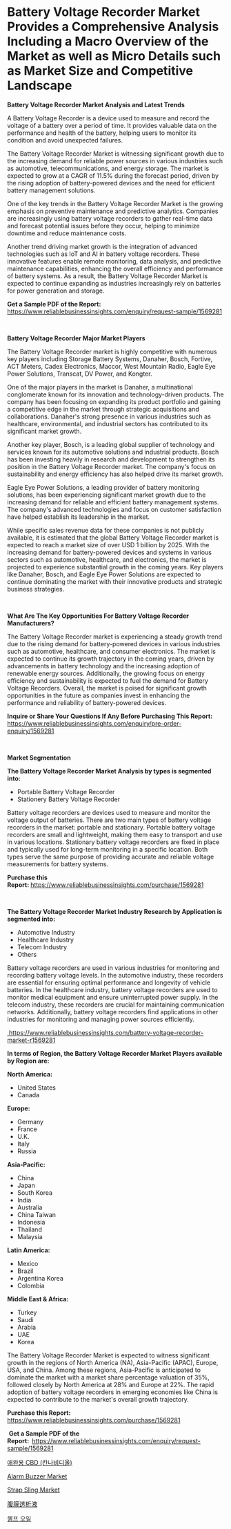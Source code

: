 <p><h1>Battery Voltage Recorder Market Provides a Comprehensive Analysis Including a Macro Overview of the Market as well as Micro Details such as Market Size and Competitive Landscape</h1></p><p><strong>Battery Voltage Recorder Market Analysis and Latest Trends</strong></p>
<p><p>A Battery Voltage Recorder is a device used to measure and record the voltage of a battery over a period of time. It provides valuable data on the performance and health of the battery, helping users to monitor its condition and avoid unexpected failures.</p><p>The Battery Voltage Recorder Market is witnessing significant growth due to the increasing demand for reliable power sources in various industries such as automotive, telecommunications, and energy storage. The market is expected to grow at a CAGR of 11.5% during the forecast period, driven by the rising adoption of battery-powered devices and the need for efficient battery management solutions.</p><p>One of the key trends in the Battery Voltage Recorder Market is the growing emphasis on preventive maintenance and predictive analytics. Companies are increasingly using battery voltage recorders to gather real-time data and forecast potential issues before they occur, helping to minimize downtime and reduce maintenance costs.</p><p>Another trend driving market growth is the integration of advanced technologies such as IoT and AI in battery voltage recorders. These innovative features enable remote monitoring, data analysis, and predictive maintenance capabilities, enhancing the overall efficiency and performance of battery systems. As a result, the Battery Voltage Recorder Market is expected to continue expanding as industries increasingly rely on batteries for power generation and storage.</p></p>
<p><strong>Get a Sample PDF of the Report:&nbsp;</strong> <a href="https://www.reliablebusinessinsights.com/enquiry/request-sample/1569281">https://www.reliablebusinessinsights.com/enquiry/request-sample/1569281</a></p>
<p>&nbsp;</p>
<p><strong>Battery Voltage Recorder Major Market Players</strong></p>
<p><p>The Battery Voltage Recorder market is highly competitive with numerous key players including Storage Battery Systems, Danaher, Bosch, Fortive, ACT Meters, Cadex Electronics, Maccor, West Mountain Radio, Eagle Eye Power Solutions, Transcat, DV Power, and Kongter. </p><p>One of the major players in the market is Danaher, a multinational conglomerate known for its innovation and technology-driven products. The company has been focusing on expanding its product portfolio and gaining a competitive edge in the market through strategic acquisitions and collaborations. Danaher's strong presence in various industries such as healthcare, environmental, and industrial sectors has contributed to its significant market growth.</p><p>Another key player, Bosch, is a leading global supplier of technology and services known for its automotive solutions and industrial products. Bosch has been investing heavily in research and development to strengthen its position in the Battery Voltage Recorder market. The company's focus on sustainability and energy efficiency has also helped drive its market growth.</p><p>Eagle Eye Power Solutions, a leading provider of battery monitoring solutions, has been experiencing significant market growth due to the increasing demand for reliable and efficient battery management systems. The company's advanced technologies and focus on customer satisfaction have helped establish its leadership in the market.</p><p>While specific sales revenue data for these companies is not publicly available, it is estimated that the global Battery Voltage Recorder market is expected to reach a market size of over USD 1 billion by 2025. With the increasing demand for battery-powered devices and systems in various sectors such as automotive, healthcare, and electronics, the market is projected to experience substantial growth in the coming years. Key players like Danaher, Bosch, and Eagle Eye Power Solutions are expected to continue dominating the market with their innovative products and strategic business strategies.</p></p>
<p>&nbsp;</p>
<p><strong>What Are The Key Opportunities For Battery Voltage Recorder Manufacturers?</strong></p>
<p><p>The Battery Voltage Recorder market is experiencing a steady growth trend due to the rising demand for battery-powered devices in various industries such as automotive, healthcare, and consumer electronics. The market is expected to continue its growth trajectory in the coming years, driven by advancements in battery technology and the increasing adoption of renewable energy sources. Additionally, the growing focus on energy efficiency and sustainability is expected to fuel the demand for Battery Voltage Recorders. Overall, the market is poised for significant growth opportunities in the future as companies invest in enhancing the performance and reliability of battery-powered devices.</p></p>
<p><strong>Inquire or Share Your Questions If Any Before Purchasing This Report:</strong> <a href="https://www.reliablebusinessinsights.com/enquiry/pre-order-enquiry/1569281">https://www.reliablebusinessinsights.com/enquiry/pre-order-enquiry/1569281</a></p>
<p>&nbsp;</p>
<p><strong>Market Segmentation</strong></p>
<p><strong>The Battery Voltage Recorder Market Analysis by types is segmented into:</strong></p>
<p><ul><li>Portable Battery Voltage Recorder</li><li>Stationery Battery Voltage Recorder</li></ul></p>
<p><p>Battery voltage recorders are devices used to measure and monitor the voltage output of batteries. There are two main types of battery voltage recorders in the market: portable and stationary. Portable battery voltage recorders are small and lightweight, making them easy to transport and use in various locations. Stationary battery voltage recorders are fixed in place and typically used for long-term monitoring in a specific location. Both types serve the same purpose of providing accurate and reliable voltage measurements for battery systems.</p></p>
<p><strong>Purchase this Report:&nbsp;</strong><a href="https://www.reliablebusinessinsights.com/purchase/1569281">https://www.reliablebusinessinsights.com/purchase/1569281</a></p>
<p>&nbsp;</p>
<p><strong>The Battery Voltage Recorder Market Industry Research by Application is segmented into:</strong></p>
<p><ul><li>Automotive Industry</li><li>Healthcare Industry</li><li>Telecom Industry</li><li>Others</li></ul></p>
<p><p>Battery voltage recorders are used in various industries for monitoring and recording battery voltage levels. In the automotive industry, these recorders are essential for ensuring optimal performance and longevity of vehicle batteries. In the healthcare industry, battery voltage recorders are used to monitor medical equipment and ensure uninterrupted power supply. In the telecom industry, these recorders are crucial for maintaining communication networks. Additionally, battery voltage recorders find applications in other industries for monitoring and managing power sources efficiently.</p></p>
<p><a href="https://www.reliablebusinessinsights.com/battery-voltage-recorder-market-r1569281">&nbsp;https://www.reliablebusinessinsights.com/battery-voltage-recorder-market-r1569281</a></p>
<p><strong>In terms of Region, the Battery Voltage Recorder Market Players available by Region are:</strong></p>
<p>
    <p> <strong> North America: </strong>
        <ul>
            <li>United States</li>
            <li>Canada</li>
        </ul>
        </p> 
    <p> <strong> Europe: </strong>
        <ul>
            <li>Germany</li>
            <li>France</li>
            <li>U.K.</li>
            <li>Italy</li>
            <li>Russia</li>
        </ul>
        </p> 
    <p> <strong> Asia-Pacific: </strong>
        <ul>
            <li>China</li>
            <li>Japan</li>
            <li>South Korea</li>
            <li>India</li>
            <li>Australia</li>
            <li>China Taiwan</li>
            <li>Indonesia</li>
            <li>Thailand</li>
            <li>Malaysia</li>
        </ul>
        </p> 
    <p> <strong> Latin America: </strong>
        <ul>
            <li>Mexico</li>
            <li>Brazil</li>
            <li>Argentina Korea</li>
            <li>Colombia</li>
        </ul>
        </p> 
    <p> <strong> Middle East & Africa: </strong>
        <ul>
            <li>Turkey</li>
            <li>Saudi</li>
            <li>Arabia</li>
            <li>UAE</li>
            <li>Korea</li>
        </ul>
    </p>
    </p>
<p><p>The Battery Voltage Recorder Market is expected to witness significant growth in the regions of North America (NA), Asia-Pacific (APAC), Europe, USA, and China. Among these regions, Asia-Pacific is anticipated to dominate the market with a market share percentage valuation of 35%, followed closely by North America at 28% and Europe at 22%. The rapid adoption of battery voltage recorders in emerging economies like China is expected to contribute to the market's overall growth trajectory.</p></p>
<p><strong>Purchase this Report: </strong><a href="https://www.reliablebusinessinsights.com/purchase/1569281">https://www.reliablebusinessinsights.com/purchase/1569281</a></p>
<p>&nbsp;<strong>Get a Sample PDF of the Report:&nbsp;&nbsp;</strong><a href="https://www.reliablebusinessinsights.com/enquiry/request-sample/1569281">https://www.reliablebusinessinsights.com/enquiry/request-sample/1569281</a></p>
<p><strong></strong></p>
<p><p><a href="https://github.com/vsckjg50460/Market-Research-Report-List-2/blob/main/1762364166408.md">애완용 CBD (칸나비디올)</a></p><p><a href="https://github.com/brenzgnarento/Market-Research-Report-List-3/blob/main/alarm-buzzer-market.md">Alarm Buzzer Market</a></p><p><a href="https://github.com/jerrycopelandthomaswsqd8q/Market-Research-Report-List-3/blob/main/strap-sling-market.md">Strap Sling Market</a></p><p><a href="https://github.com/nxboeu02965442/Market-Research-Report-List-2/blob/main/8349230155778.md">腹膜透析液</a></p><p><a href="https://github.com/GabrielBlanda5656/Market-Research-Report-List-2/blob/main/9456929166409.md">헴프 오일</a></p></p>